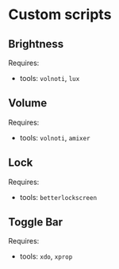 # Custom scripts

## Brightness

Requires:
- tools: ```volnoti```, ```lux```

## Volume

Requires:
- tools: ```volnoti```, ```amixer```

## Lock

Requires:
- tools: ```betterlockscreen```

## Toggle Bar

Requires:
- tools: ```xdo```, ```xprop```
